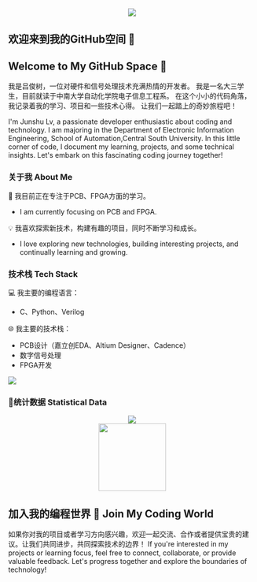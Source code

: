 <h1 align="center">
   <img src="https://readme-typing-svg.herokuapp.com/?lines=printf(%22Hello%2C%20World!%22);&center=true&size=27">
 </a>
</h1>

## 欢迎来到我的GitHub空间 :wave: 

## Welcome to My GitHub Space :wave:

我是吕俊树，一位对硬件和信号处理技术充满热情的开发者。
我是一名大三学生，目前就读于中南大学自动化学院电子信息工程系。
在这个小小的代码角落，我记录着我的学习、项目和一些技术心得。
让我们一起踏上的奇妙旅程吧！

I'm Junshu Lv, a passionate developer enthusiastic about coding and technology.
I am majoring in the Department of Electronic Information Engineering, School of Automation,Central South University.
In this little corner of code, I document my learning, projects, and some technical insights. 
Let's embark on this fascinating coding journey together!

### 关于我 About Me

🌱 我目前正在专注于PCB、FPGA方面的学习。

- I am currently focusing on PCB and FPGA.

💡 我喜欢探索新技术，构建有趣的项目，同时不断学习和成长。

- I love exploring new technologies, building interesting projects, and continually learning and growing.

### 技术栈 Tech Stack

💻 我主要的编程语言：

- C、Python、Verilog

🌐 我主要的技术栈：

- PCB设计（嘉立创EDA、Altium Designer、Cadence）
- 数字信号处理
- FPGA开发

<img src="https://quotes-github-readme.vercel.app/api?type=horizontal&theme=dark" />

### :star2:统计数据 Statistical Data

<div align="center">
    <img  src="https://github-readme-stats-git-masterrstaa-rickstaa.vercel.app/api/top-langs/?username=Awe1123&hide_title=true&hide_border=true&layout=compact&langs_count=6&text_color=000&icon_color=fff&bg_color=0,52fa5a,4dfcff,c64dff&theme=graywhite" />
</div>



<div align="center">
    <img height="137px" src="https://github-readme-stats-git-masterrstaa-rickstaa.vercel.app/api?username=Awe1123&hide_title=true&hide_border=true&show_icons=trueline_height=21&text_color=000&icon_color=000&bg_color=0,ea6161,ffc64d,fffc4d,52fa5a&theme=graywhite" />
</div>





## 加入我的编程世界 🚀 Join My Coding World

如果你对我的项目或者学习方向感兴趣，欢迎一起交流、合作或者提供宝贵的建议。让我们共同进步，共同探索技术的边界！
If you're interested in my projects or learning focus, feel free to connect, collaborate, or provide valuable feedback. Let's progress together and explore the boundaries of technology!
